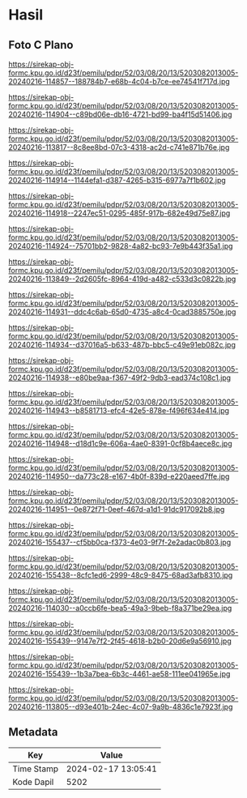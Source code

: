 # Hasil

## Foto C Plano

https://sirekap-obj-formc.kpu.go.id/d23f/pemilu/pdpr/52/03/08/20/13/5203082013005-20240216-114857--188784b7-e68b-4c04-b7ce-ee74541f717d.jpg

https://sirekap-obj-formc.kpu.go.id/d23f/pemilu/pdpr/52/03/08/20/13/5203082013005-20240216-114904--c89bd06e-db16-4721-bd99-ba4f15d51406.jpg

https://sirekap-obj-formc.kpu.go.id/d23f/pemilu/pdpr/52/03/08/20/13/5203082013005-20240216-113817--8c8ee8bd-07c3-4318-ac2d-c741e871b76e.jpg

https://sirekap-obj-formc.kpu.go.id/d23f/pemilu/pdpr/52/03/08/20/13/5203082013005-20240216-114914--1144efa1-d387-4265-b315-6977a7f1b602.jpg

https://sirekap-obj-formc.kpu.go.id/d23f/pemilu/pdpr/52/03/08/20/13/5203082013005-20240216-114918--2247ec51-0295-485f-917b-682e49d75e87.jpg

https://sirekap-obj-formc.kpu.go.id/d23f/pemilu/pdpr/52/03/08/20/13/5203082013005-20240216-114924--75701bb2-9828-4a82-bc93-7e9b443f35a1.jpg

https://sirekap-obj-formc.kpu.go.id/d23f/pemilu/pdpr/52/03/08/20/13/5203082013005-20240216-113849--2d2605fc-8964-419d-a482-c533d3c0822b.jpg

https://sirekap-obj-formc.kpu.go.id/d23f/pemilu/pdpr/52/03/08/20/13/5203082013005-20240216-114931--ddc4c6ab-65d0-4735-a8c4-0cad3885750e.jpg

https://sirekap-obj-formc.kpu.go.id/d23f/pemilu/pdpr/52/03/08/20/13/5203082013005-20240216-114934--d37016a5-b633-487b-bbc5-c49e91eb082c.jpg

https://sirekap-obj-formc.kpu.go.id/d23f/pemilu/pdpr/52/03/08/20/13/5203082013005-20240216-114938--e80be9aa-f367-49f2-9db3-ead374c108c1.jpg

https://sirekap-obj-formc.kpu.go.id/d23f/pemilu/pdpr/52/03/08/20/13/5203082013005-20240216-114943--b8581713-efc4-42e5-878e-f496f634e414.jpg

https://sirekap-obj-formc.kpu.go.id/d23f/pemilu/pdpr/52/03/08/20/13/5203082013005-20240216-114948--d18d1c9e-606a-4ae0-8391-0cf8b4aece8c.jpg

https://sirekap-obj-formc.kpu.go.id/d23f/pemilu/pdpr/52/03/08/20/13/5203082013005-20240216-114950--da773c28-e167-4b0f-839d-e220aeed7ffe.jpg

https://sirekap-obj-formc.kpu.go.id/d23f/pemilu/pdpr/52/03/08/20/13/5203082013005-20240216-114951--0e872f71-0eef-467d-a1d1-91dc917092b8.jpg

https://sirekap-obj-formc.kpu.go.id/d23f/pemilu/pdpr/52/03/08/20/13/5203082013005-20240216-155437--cf5bb0ca-f373-4e03-9f7f-2e2adac0b803.jpg

https://sirekap-obj-formc.kpu.go.id/d23f/pemilu/pdpr/52/03/08/20/13/5203082013005-20240216-155438--8cfc1ed6-2999-48c9-8475-68ad3afb8310.jpg

https://sirekap-obj-formc.kpu.go.id/d23f/pemilu/pdpr/52/03/08/20/13/5203082013005-20240216-114030--a0ccb6fe-bea5-49a3-9beb-f8a371be29ea.jpg

https://sirekap-obj-formc.kpu.go.id/d23f/pemilu/pdpr/52/03/08/20/13/5203082013005-20240216-155439--9147e7f2-2f45-4618-b2b0-20d6e9a56910.jpg

https://sirekap-obj-formc.kpu.go.id/d23f/pemilu/pdpr/52/03/08/20/13/5203082013005-20240216-155439--1b3a7bea-6b3c-4461-ae58-111ee041965e.jpg

https://sirekap-obj-formc.kpu.go.id/d23f/pemilu/pdpr/52/03/08/20/13/5203082013005-20240216-113805--d93e401b-24ec-4c07-9a9b-4836c1e7923f.jpg


## Metadata

| Key        | Value               |
| ---------- | ------------------- |
| Time Stamp | 2024-02-17 13:05:41 |
| Kode Dapil | 5202                |



